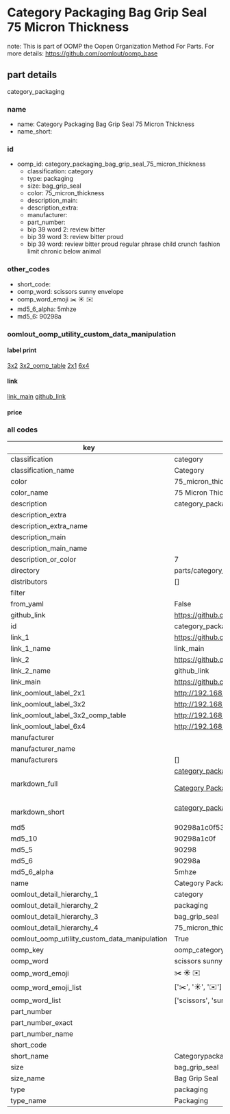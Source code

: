 # Category Packaging Bag Grip Seal 75 Micron Thickness  

note: This is part of OOMP the Oopen Organization Method For Parts. For more details: https://github.com/oomlout/oomp_base

##  part details



category_packaging

### name
* name: Category Packaging Bag Grip Seal 75 Micron Thickness
* name_short: 
### id
* oomp_id: category_packaging_bag_grip_seal_75_micron_thickness
  * classification: category
  * type: packaging
  * size: bag_grip_seal
  * color: 75_micron_thickness
  * description_main: 
  * description_extra: 
  * manufacturer: 
  * part_number: 
  * bip 39 word 2: review bitter
  * bip 39 word 3: review bitter proud
  * bip 39 word: review bitter proud regular phrase child crunch fashion limit chronic below animal

### other_codes
* short_code: 
* oomp_word: scissors sunny envelope
* oomp_word_emoji :scissors: :sunny: :envelope:
* md5_6_alpha: 5mhze
* md5_6: 90298a






### oomlout_oomp_utility_custom_data_manipulation
#### label print
[3x2](http://192.168.1.245:1112/?label=oomp%205mhze)
[3x2_oomp_table](http://192.168.1.107:1112/?label=oomp%205mhze)
[2x1](http://192.168.1.242:1112/?label=oomp%205mhze)
[6x4](http://192.168.1.55:1112/?label=oomp%205mhze)    

#### link

[link_main](https://github.com/oomlout/oomlout_oomp_current_version_messy/tree/main/parts/category_packaging_bag_grip_seal_75_micron_thickness) [github_link](https://github.com/oomlout/oomlout_oomp_part_src/tree/main/parts/category_packaging_bag_grip_seal_75_micron_thickness)                             

#### price







### all codes 
| key | value |  
| --- | --- |  
| classification | category |  
| classification_name | Category |  
| color | 75_micron_thickness |  
| color_name | 75 Micron Thickness |  
| description | category_packaging |  
| description_extra |  |  
| description_extra_name |  |  
| description_main |  |  
| description_main_name |  |  
| description_or_color | 7  |  
| directory | parts/category_packaging_bag_grip_seal_75_micron_thickness |  
| distributors | [] |  
| filter |  |  
| from_yaml | False |  
| github_link | https://github.com/oomlout/oomlout_oomp_part_src/tree/main/parts/category_packaging_bag_grip_seal_75_micron_thickness |  
| id | category_packaging_bag_grip_seal_75_micron_thickness |  
| link_1 | https://github.com/oomlout/oomlout_oomp_current_version_messy/tree/main/parts/category_packaging_bag_grip_seal_75_micron_thickness |  
| link_1_name | link_main |  
| link_2 | https://github.com/oomlout/oomlout_oomp_part_src/tree/main/parts/category_packaging_bag_grip_seal_75_micron_thickness |  
| link_2_name | github_link |  
| link_main | https://github.com/oomlout/oomlout_oomp_current_version_messy/tree/main/parts/category_packaging_bag_grip_seal_75_micron_thickness |  
| link_oomlout_label_2x1 | http://192.168.1.242:1112/?label=oomp%205mhze |  
| link_oomlout_label_3x2 | http://192.168.1.245:1112/?label=oomp%205mhze |  
| link_oomlout_label_3x2_oomp_table | http://192.168.1.107:1112/?label=oomp%205mhze |  
| link_oomlout_label_6x4 | http://192.168.1.55:1112/?label=oomp%205mhze |  
| manufacturer |  |  
| manufacturer_name |  |  
| manufacturers | [] |  
| markdown_full | [category_packaging_bag_grip_seal_75_micron_thickness](https://github.com/oomlout/oomlout_oomp_current_version_messy/tree/main/parts/category_packaging_bag_grip_seal_75_micron_thickness)<br>[](https://github.com/oomlout/oomlout_oomp_current_version_messy/tree/main/parts/category_packaging_bag_grip_seal_75_micron_thickness)<br>[Category Packaging Bag Grip Seal 75 Micron Thickness](https://github.com/oomlout/oomlout_oomp_current_version_messy/tree/main/parts/category_packaging_bag_grip_seal_75_micron_thickness)<br><br> |  
| markdown_short | [category_packaging_bag_grip_seal_75_micron_thickness](https://github.com/oomlout/oomlout_oomp_current_version_messy/tree/main/parts/category_packaging_bag_grip_seal_75_micron_thickness)<br><br> |  
| md5 | 90298a1c0f53469c9fd1eb4d5985b5c4 |  
| md5_10 | 90298a1c0f |  
| md5_5 | 90298 |  
| md5_6 | 90298a |  
| md5_6_alpha | 5mhze |  
| name | Category Packaging Bag Grip Seal 75 Micron Thickness |  
| oomlout_detail_hierarchy_1 | category |  
| oomlout_detail_hierarchy_2 | packaging |  
| oomlout_detail_hierarchy_3 | bag_grip_seal |  
| oomlout_detail_hierarchy_4 | 75_micron_thickness |  
| oomlout_oomp_utility_custom_data_manipulation | True |  
| oomp_key | oomp_category_packaging_bag_grip_seal_75_micron_thickness |  
| oomp_word | scissors sunny envelope |  
| oomp_word_emoji | :scissors: :sunny: :envelope: |  
| oomp_word_emoji_list | [':scissors:', ':sunny:', ':envelope:'] |  
| oomp_word_list | ['scissors', 'sunny', 'envelope'] |  
| part_number |  |  
| part_number_exact |  |  
| part_number_name |  |  
| short_code |  |  
| short_name | Categorypackaging |  
| size | bag_grip_seal |  
| size_name | Bag Grip Seal |  
| type | packaging |  
| type_name | Packaging |  
